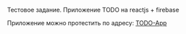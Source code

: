 Тестовое задание.
Приложение TODO на reactjs + firebase

Приложение можно протестить по адресу:
[TODO-App](https://todolist-mu-taupe.vercel.app)

